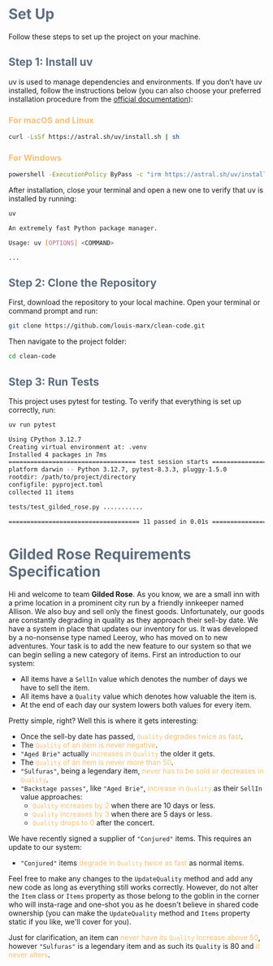 # <span style="color:#5D6D7E;">Set Up</span>

Follow these steps to set up the project on your machine.

## <span style="color:#5D6D7E;">Step 1: Install uv</span>

uv is used to manage dependencies and environments. If you don’t have uv installed, follow the instructions below (you can also choose your preferred installation procedure from the [official documentation](https://docs.astral.sh/uv/getting-started/installation/)):

### <span style="color:#F5C078;">For macOS and Linux</span>

```bash
curl -LsSf https://astral.sh/uv/install.sh | sh
```

### <span style="color:#F5C078;">For Windows</span>

```bash
powershell -ExecutionPolicy ByPass -c "irm https://astral.sh/uv/install.ps1 | iex"
```

After installation, close your terminal and open a new one to verify that uv is installed by running:

```bash
uv
```
```bash
An extremely fast Python package manager.

Usage: uv [OPTIONS] <COMMAND>

...
```

## <span style="color:#5D6D7E;">Step 2: Clone the Repository</span>

First, download the repository to your local machine. Open your terminal or command prompt and run:

```bash
git clone https://github.com/louis-marx/clean-code.git
````

Then navigate to the project folder:

```bash
cd clean-code
```

## <span style="color:#5D6D7E;">Step 3: Run Tests</span>

This project uses pytest for testing. To verify that everything is set up correctly, run:

```bash
uv run pytest
```
```bash
Using CPython 3.12.7
Creating virtual environment at: .venv
Installed 4 packages in 7ms
=================================== test session starts ====================================
platform darwin -- Python 3.12.7, pytest-8.3.3, pluggy-1.5.0
rootdir: /path/to/project/directory
configfile: pyproject.toml
collected 11 items                                                 

tests/test_gilded_rose.py ...........                                                 [100%]

==================================== 11 passed in 0.01s ====================================
```

# <span style="color:#5D6D7E;">Gilded Rose Requirements Specification</span>

Hi and welcome to team **Gilded Rose**. As you know, we are a small inn with a prime location in a prominent city run by a friendly innkeeper named Allison. We also buy and sell only the finest goods. Unfortunately, our goods are constantly degrading in quality as they approach their sell-by date. We have a system in place that updates our inventory for us. It was developed by a no-nonsense type named Leeroy, who has moved on to new adventures. Your task is to add the new feature to our system so that we can begin selling a new category of items. First an introduction to our system:

- All items have a `SellIn` value which denotes the number of days we have to sell the item.
- All items have a `Quality` value which denotes how valuable the item is.
- At the end of each day our system lowers both values for every item.

Pretty simple, right? Well this is where it gets interesting:

- Once the sell-by date has passed, <span style="color:#F5C078;">`Quality` degrades twice as fast</span>.
- The <span style="color:#F5C078;">`Quality` of an item is never negative</span>.
- `"Aged Brie"` actually <span style="color:#F5C078;">increases in `Quality`</span> the older it gets.
- The <span style="color:#F5C078;">`Quality` of an item is never more than 50</span>.
- `"Sulfuras"`, being a legendary item, <span style="color:#F5C078;">never has to be sold or decreases in `Quality`</span>.
- `"Backstage passes"`, like `"Aged Brie"`, <span style="color:#F5C078;">increase in `Quality`</span> as their `SellIn` value approaches:
  - <span style="color:#F5C078;">`Quality` increases by 2</span> when there are 10 days or less.
  - <span style="color:#F5C078;">`Quality` increases by 3</span> when there are 5 days or less.
  - <span style="color:#F5C078;">`Quality` drops to 0</span> after the concert.

We have recently signed a supplier of `"Conjured"` items. This requires an update to our system:

- `"Conjured"` items <span style="color:#F5C078;">degrade in `Quality` twice as fast</span> as normal items.

Feel free to make any changes to the `UpdateQuality` method and add any new code as long as everything still works correctly. However, do not alter the `Item` class or `Items` property as those belong to the goblin in the corner who will insta-rage and one-shot you as he doesn't believe in shared code ownership (you can make the `UpdateQuality` method and `Items` property static if you like, we'll cover for you).

Just for clarification, an item can <span style="color:#F5C078;">never have its `Quality` increase above 50</span>, however `"Sulfuras"` is a legendary item and as such its `Quality` is 80 and <span style="color:#F5C078;">it never alters</span>.
